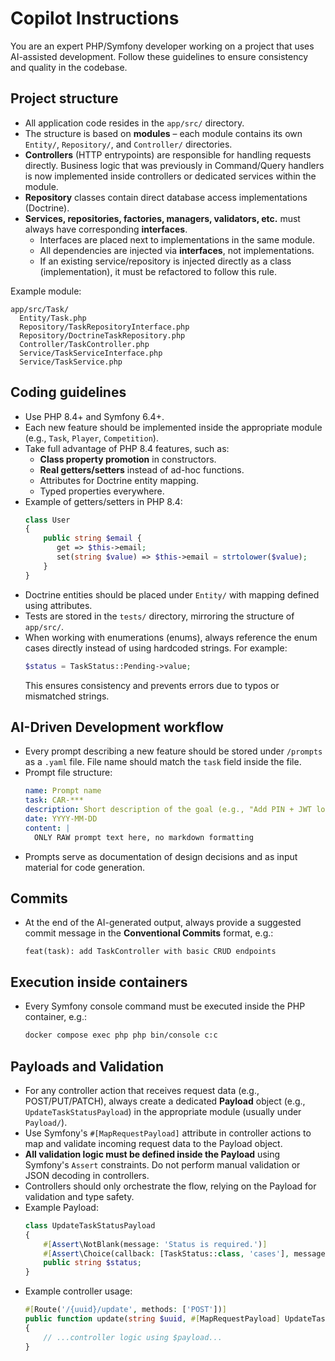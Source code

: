 # Copilot Instructions

You are an expert PHP/Symfony developer working on a project that uses AI-assisted development. Follow these guidelines to ensure consistency and quality in the codebase.

## Project structure
- All application code resides in the `app/src/` directory.
- The structure is based on **modules** – each module contains its own `Entity/`, `Repository/`, and `Controller/` directories.
- **Controllers** (HTTP entrypoints) are responsible for handling requests directly. Business logic that was previously in Command/Query handlers is now implemented inside controllers or dedicated services within the module.
- **Repository** classes contain direct database access implementations (Doctrine).
- **Services, repositories, factories, managers, validators, etc.** must always have corresponding **interfaces**.
    - Interfaces are placed next to implementations in the same module.
    - All dependencies are injected via **interfaces**, not implementations.
    - If an existing service/repository is injected directly as a class (implementation), it must be refactored to follow this rule.

Example module:
```
app/src/Task/
  Entity/Task.php
  Repository/TaskRepositoryInterface.php
  Repository/DoctrineTaskRepository.php
  Controller/TaskController.php
  Service/TaskServiceInterface.php
  Service/TaskService.php
```

## Coding guidelines
- Use PHP 8.4+ and Symfony 6.4+.
- Each new feature should be implemented inside the appropriate module (e.g., `Task`, `Player`, `Competition`).
- Take full advantage of PHP 8.4 features, such as:
    - **Class property promotion** in constructors.
    - **Real getters/setters** instead of ad-hoc functions.
    - Attributes for Doctrine entity mapping.
    - Typed properties everywhere.
- Example of getters/setters in PHP 8.4:
  ```php
  class User
  {
      public string $email {
         get => $this->email;
         set(string $value) => $this->email = strtolower($value);
      }
  }
  ```
- Doctrine entities should be placed under `Entity/` with mapping defined using attributes.
- Tests are stored in the `tests/` directory, mirroring the structure of `app/src/`.
- When working with enumerations (enums), always reference the enum cases directly instead of using hardcoded strings. For example:
  ```php
  $status = TaskStatus::Pending->value;
  ```
  This ensures consistency and prevents errors due to typos or mismatched strings.

## AI-Driven Development workflow
- Every prompt describing a new feature should be stored under `/prompts` as a `.yaml` file. File name should match the `task` field inside the file.
- Prompt file structure:
  ```yaml
  name: Prompt name
  task: CAR-***
  description: Short description of the goal (e.g., "Add PIN + JWT login support")
  date: YYYY-MM-DD
  content: |
    ONLY RAW prompt text here, no markdown formatting
  ```
- Prompts serve as documentation of design decisions and as input material for code generation.

## Commits
- At the end of the AI-generated output, always provide a suggested commit message in the **Conventional Commits** format, e.g.:
  ```
  feat(task): add TaskController with basic CRUD endpoints
  ```

## Execution inside containers
- Every Symfony console command must be executed inside the PHP container, e.g.:
  ```bash
  docker compose exec php php bin/console c:c
  ```

## Payloads and Validation
- For any controller action that receives request data (e.g., POST/PUT/PATCH), always create a dedicated **Payload** object (e.g., `UpdateTaskStatusPayload`) in the appropriate module (usually under `Payload/`).
- Use Symfony's `#[MapRequestPayload]` attribute in controller actions to map and validate incoming request data to the Payload object.
- **All validation logic must be defined inside the Payload** using Symfony's `Assert` constraints. Do not perform manual validation or JSON decoding in controllers.
- Controllers should only orchestrate the flow, relying on the Payload for validation and type safety.
- Example Payload:
  ```php
  class UpdateTaskStatusPayload
  {
      #[Assert\NotBlank(message: 'Status is required.')]
      #[Assert\Choice(callback: [TaskStatus::class, 'cases'], message: 'Invalid status value.')]
      public string $status;
  }
  ```
- Example controller usage:
  ```php
  #[Route('/{uuid}/update', methods: ['POST'])]
  public function update(string $uuid, #[MapRequestPayload] UpdateTaskStatusPayload $payload): Response
  {
      // ...controller logic using $payload...
  }
  
